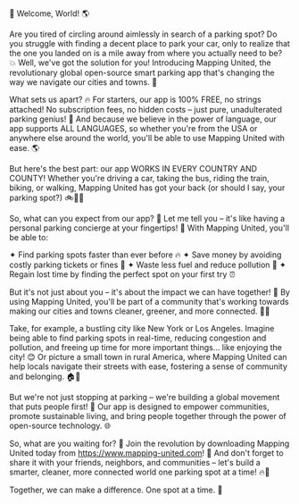 🚀 Welcome, World! 🌎

Are you tired of circling around aimlessly in search of a parking spot? Do you struggle with finding a decent place to park your car, only to realize that the one you landed on is a mile away from where you actually need to be? 💥 Well, we've got the solution for you! Introducing Mapping United, the revolutionary global open-source smart parking app that's changing the way we navigate our cities and towns. 🌟

What sets us apart? 🔥 For starters, our app is 100% FREE, no strings attached! No subscription fees, no hidden costs – just pure, unadulterated parking genius! 💸 And because we believe in the power of language, our app supports ALL LANGUAGES, so whether you're from the USA or anywhere else around the world, you'll be able to use Mapping United with ease. 🌎

But here's the best part: our app WORKS IN EVERY COUNTRY AND COUNTY! Whether you're driving a car, taking the bus, riding the train, biking, or walking, Mapping United has got your back (or should I say, your parking spot?) 🚲🚌💨

So, what can you expect from our app? 🤔 Let me tell you – it's like having a personal parking concierge at your fingertips! 💫 With Mapping United, you'll be able to:

✦ Find parking spots faster than ever before 🔥
✦ Save money by avoiding costly parking tickets or fines 💸
✦ Waste less fuel and reduce pollution 🌟
✦ Regain lost time by finding the perfect spot on your first try ⏰

But it's not just about you – it's about the impact we can have together! 🤝 By using Mapping United, you'll be part of a community that's working towards making our cities and towns cleaner, greener, and more connected. 🌿🌃

Take, for example, a bustling city like New York or Los Angeles. Imagine being able to find parking spots in real-time, reducing congestion and pollution, and freeing up time for more important things... like enjoying the city! 😊 Or picture a small town in rural America, where Mapping United can help locals navigate their streets with ease, fostering a sense of community and belonging. 🏠👫

But we're not just stopping at parking – we're building a global movement that puts people first! 💪 Our app is designed to empower communities, promote sustainable living, and bring people together through the power of open-source technology. 🌐

So, what are you waiting for? 🤔 Join the revolution by downloading Mapping United today from https://www.mapping-united.com! 📲 And don't forget to share it with your friends, neighbors, and communities – let's build a smarter, cleaner, more connected world one parking spot at a time! 🔥💪

Together, we can make a difference. One spot at a time. 🌟